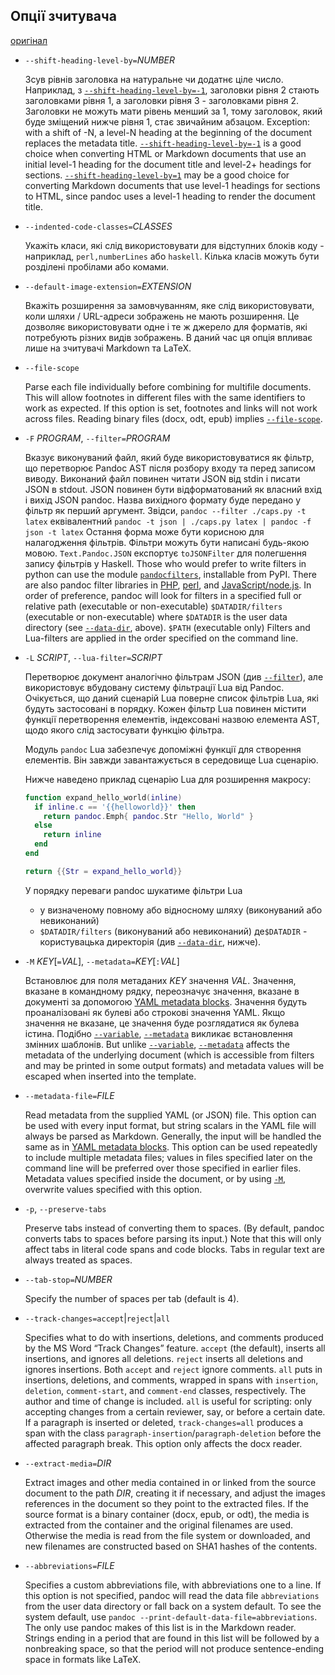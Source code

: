 ## Опції зчитувача

[оригінал](https://pandoc.org/MANUAL.html#reader-options)

- `--shift-heading-level-by=`*NUMBER*

  Зсув рівнів заголовка на натуральне чи додатнє ціле число. Наприклад, з [`--shift-heading-level-by=-1`](https://pandoc.org/MANUAL.html#option--shift-heading-level-by), заголовки рівня 2 стають заголовками рівня 1, а заголовки рівня 3 - заголовками рівня 2. Заголовки не можуть мати рівень менший за 1, тому заголовок, який буде зміщений нижче рівня 1, стає звичайним абзацом. Exception: with a shift of -N, a level-N heading at the beginning of the document replaces the metadata title. [`--shift-heading-level-by=-1`](https://pandoc.org/MANUAL.html#option--shift-heading-level-by) is a good choice when converting HTML or Markdown documents that use an initial level-1 heading for the document title and level-2+ headings  for sections. [`--shift-heading-level-by=1`](https://pandoc.org/MANUAL.html#option--shift-heading-level-by) may be a good choice for converting Markdown documents that use level-1 headings for sections to HTML, since pandoc uses a level-1 heading to  render the document title.

- `--indented-code-classes=`*CLASSES*

  Укажіть класи, які слід використовувати для відступних блоків коду - наприклад, `perl,numberLines` або `haskell`. Кілька класів можуть бути розділені пробілами або комами.

- `--default-image-extension=`*EXTENSION*

  Вкажіть розширення за замовчуванням, яке слід використовувати, коли шляхи / URL-адреси зображень не мають розширення. Це дозволяє використовувати одне і те ж джерело для форматів, які потребують різних видів зображень. В даний час ця опція впливає лише на зчитувачі Markdown та LaTeX. 

- `--file-scope`

  Parse each file individually before combining for multifile  documents. This will allow footnotes in different files with the same  identifiers to work as expected. If this option is set, footnotes and  links will not work across files. Reading binary files (docx, odt, epub) implies [`--file-scope`](https://pandoc.org/MANUAL.html#option--file-scope).

- `-F` *PROGRAM*, `--filter=`*PROGRAM*

  Вказує виконуваний файл, який буде використовуватися як фільтр, що перетворює Pandoc AST після розбору входу та перед записом виводу. Виконаний файл повинен читати JSON від stdin і писати JSON в stdout. JSON повинен бути відформатований як власний вхід і вихід JSON pandoc.   Назва вихідного формату буде передано у фільтр як перший аргумент. Звідси, `pandoc --filter ./caps.py -t latex` еквівалентний `pandoc -t json | ./caps.py latex | pandoc -f json -t latex` Остання форма може бути корисною для налагодження фільтрів. Фільтри можуть бути написані будь-якою мовою.  `Text.Pandoc.JSON` експортує `toJSONFilter` для полегшення запису фільтрів у Haskell. Those who would prefer to write filters in python can use the module [`pandocfilters`](https://github.com/jgm/pandocfilters), installable from PyPI. There are also pandoc filter libraries in [PHP](https://github.com/vinai/pandocfilters-php), [perl](https://metacpan.org/pod/Pandoc::Filter), and [JavaScript/node.js](https://github.com/mvhenderson/pandoc-filter-node). In order of preference, pandoc will look for filters in a specified full or relative path (executable or non-executable) `$DATADIR/filters` (executable or non-executable) where `$DATADIR` is the user data directory (see [`--data-dir`](https://pandoc.org/MANUAL.html#option--data-dir), above). `$PATH` (executable only) Filters and Lua-filters are applied in the order specified on the command line.

- `-L` *SCRIPT*, `--lua-filter=`*SCRIPT*

  Перетворює документ аналогічно фільтрам JSON (див [`--filter`](https://pandoc.org/MANUAL.html#option--filter)), але використовує вбудовану систему фільтрації Lua від Pandoc. Очікується, що даний сценарій Lua поверне список фільтрів Lua, які будуть застосовані в порядку. Кожен фільтр Lua повинен містити функції перетворення елементів, індексовані назвою елемента AST, щодо якого слід застосувати функцію фільтра. 

  Модуль `pandoc` Lua забезпечує допоміжні функції для створення елементів. Він завжди завантажується в середовище Lua сценарію. 

  Нижче наведено приклад сценарію Lua для розширення макросу:  

  ```lua
  function expand_hello_world(inline)
    if inline.c == '{{helloworld}}' then
      return pandoc.Emph{ pandoc.Str "Hello, World" }
    else
      return inline
    end
  end
  
  return {{Str = expand_hello_world}}
  ```

  У порядку переваги pandoc шукатиме фільтри Lua 

  - у визначеному повному або відносному шляху (виконуваний або невиконаний) 
  - `$DATADIR/filters` (виконуваний або невиконаний) де`$DATADIR` - користувацька директорія (див [`--data-dir`](https://pandoc.org/MANUAL.html#option--data-dir), нижче).

- `-M` *KEY*[`=`*VAL*], `--metadata=`*KEY*[`:`*VAL*]

  Встановлює для поля метаданих *KEY* значення *VAL*. Значення, вказане в командному рядку, переозначує значення, вказане в документі за допомогою [YAML metadata blocks](https://pandoc.org/MANUAL.html#extension-yaml_metadata_block). Значення будуть проаналізовані як булеві або строкові значення YAML. Якщо значення не вказане, це значення буде розглядатися як булева істина. Подібно [`--variable`](https://pandoc.org/MANUAL.html#option--variable), [`--metadata`](https://pandoc.org/MANUAL.html#option--metadata) викликає встановлення змінних шаблонів. But unlike [`--variable`](https://pandoc.org/MANUAL.html#option--variable), [`--metadata`](https://pandoc.org/MANUAL.html#option--metadata) affects the metadata of the underlying document (which is accessible  from filters and may be printed in some output formats) and metadata  values will be escaped when inserted into the template.

- `--metadata-file=`*FILE*

  Read metadata from the supplied YAML (or JSON) file. This option  can be used with every input format, but string scalars in the YAML file will always be parsed as Markdown. Generally, the input will be handled the same as in [YAML metadata blocks](https://pandoc.org/MANUAL.html#extension-yaml_metadata_block). This option can be used repeatedly to include multiple metadata files;  values in files specified later on the command line will be preferred  over those specified in earlier files. Metadata values specified inside  the document, or by using [`-M`](https://pandoc.org/MANUAL.html#option--metadata), overwrite values specified with this option.

- `-p`, `--preserve-tabs`

  Preserve tabs instead of converting them to spaces. (By default,  pandoc converts tabs to spaces before parsing its input.) Note that this will only affect tabs in literal code spans and code blocks. Tabs in  regular text are always treated as spaces.

- `--tab-stop=`*NUMBER*

  Specify the number of spaces per tab (default is 4).

- `--track-changes=accept`|`reject`|`all`

  Specifies what to do with insertions, deletions, and comments produced by the MS Word “Track Changes” feature. `accept` (the default), inserts all insertions, and ignores all deletions. `reject` inserts all deletions and ignores insertions. Both `accept` and `reject` ignore comments. `all` puts in insertions, deletions, and comments, wrapped in spans with `insertion`, `deletion`, `comment-start`, and `comment-end` classes, respectively. The author and time of change is included. `all` is useful for scripting: only accepting changes from a certain  reviewer, say, or before a certain date. If a paragraph is inserted or  deleted, `track-changes=all` produces a span with the class `paragraph-insertion`/`paragraph-deletion` before the affected paragraph break. This option only affects the docx reader.

- `--extract-media=`*DIR*

  Extract images and other media contained in or linked from the source document to the path *DIR*, creating it if necessary, and adjust the images references in the  document so they point to the extracted files. If the source format is a binary container (docx, epub, or odt), the media is extracted from the  container and the original filenames are used. Otherwise the media is  read from the file system or downloaded, and new filenames are  constructed based on SHA1 hashes of the contents.

- `--abbreviations=`*FILE*

  Specifies a custom abbreviations file, with abbreviations one to a line. If this option is not specified, pandoc will read the data file `abbreviations` from the user data directory or fall back on a system default. To see the system default, use `pandoc --print-default-data-file=abbreviations`. The only use pandoc makes of this list is in the Markdown reader.  Strings ending in a period that are found in this list will be followed  by a nonbreaking space, so that the period will not produce  sentence-ending space in formats like LaTeX.